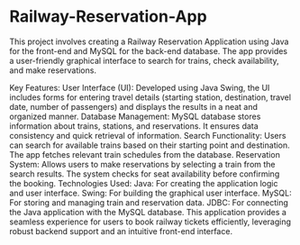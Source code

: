 # Railway-Reservation-App
This project involves creating a Railway Reservation Application using Java for the front-end and MySQL for the back-end database. The app provides a user-friendly graphical interface to search for trains, check availability, and make reservations.

Key Features:
User Interface (UI): Developed using Java Swing, the UI includes forms for entering travel details (starting station, destination, travel date, number of passengers) and displays the results in a neat and organized manner.
Database Management: MySQL database stores information about trains, stations, and reservations. It ensures data consistency and quick retrieval of information.
Search Functionality: Users can search for available trains based on their starting point and destination. The app fetches relevant train schedules from the database.
Reservation System: Allows users to make reservations by selecting a train from the search results. The system checks for seat availability before confirming the booking.
Technologies Used:
Java: For creating the application logic and user interface.
Swing: For building the graphical user interface.
MySQL: For storing and managing train and reservation data.
JDBC: For connecting the Java application with the MySQL database.
This application provides a seamless experience for users to book railway tickets efficiently, leveraging robust backend support and an intuitive front-end interface.
